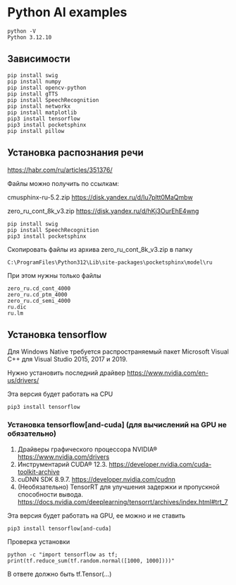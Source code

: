 # Python AI examples

    python -V
    Python 3.12.10

## Зависимости

    pip install swig
    pip install numpy
    pip install opencv-python
    pip install gTTS
    pip install SpeechRecognition
    pip install networkx
    pip install matplotlib
    pip3 install tensorflow
    pip3 install pocketsphinx
    pip install pillow

## Установка распознания речи

https://habr.com/ru/articles/351376/

Файлы можно получить по ссылкам:

cmusphinx-ru-5.2.zip https://disk.yandex.ru/d/Iu7pltt0MaQmbw

zero_ru_cont_8k_v3.zip https://disk.yandex.ru/d/hKj3OurEhE4wng

    pip install swig
    pip install SpeechRecognition
    pip3 install pocketsphinx

Скопировать файлы из архива zero_ru_cont_8k_v3.zip в папку

    C:\ProgramFiles\Python312\Lib\site-packages\pocketsphinx\model\ru

При этом нужны только файлы

    zero_ru.cd_cont_4000 
    zero_ru.cd_ptm_4000
    zero_ru.cd_semi_4000
    ru.dic
    ru.lm

## Установка tensorflow

Для Windows Native требуется распространяемый пакет Microsoft Visual C++ для Visual Studio 2015, 2017 и 2019.

Нужно установить последний драйвер
https://www.nvidia.com/en-us/drivers/

Эта версия будет работать на CPU

    pip3 install tensorflow

### Установка tensorflow[and-cuda] (для вычислений на GPU не обязательно)

1. Драйверы графического процессора NVIDIA® https://www.nvidia.com/drivers
2. Инструментарий CUDA® 12.3. https://developer.nvidia.com/cuda-toolkit-archive
3. cuDNN SDK 8.9.7. https://developer.nvidia.com/cudnn
4. (Необязательно) TensorRT для улучшения задержки и пропускной способности вывода. https://docs.nvidia.com/deeplearning/tensorrt/archives/index.html#trt_7 

Эта версия будет работать на GPU, ее можно и не ставить

    pip3 install tensorflow[and-cuda]

Проверка установки

    python -c "import tensorflow as tf; print(tf.reduce_sum(tf.random.normal([1000, 1000])))"

В ответе должно быть tf.Tensor(...)
